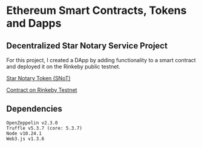 # Ethereum Smart Contracts, Tokens and Dapps

## Decentralized Star Notary Service Project

For this project, I created a DApp by adding functionality to a smart contract and deployed it on the Rinkeby public testnet.

[Star Notary Token (SNoT)](https://rinkeby.etherscan.io/token/0x3457e4f3d97f797079a2f2b2652583af34d9f3c7)

[Contract on Rinkeby Testnet](https://rinkeby.etherscan.io/address/0x3457e4f3d97f797079a2f2b2652583af34d9f3c7)

## Dependencies

```
OpenZeppelin v2.3.0
Truffle v5.3.7 (core: 5.3.7)
Node v10.24.1
Web3.js v1.3.6
```